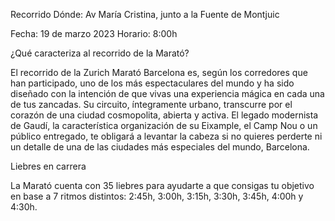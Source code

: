 
Recorrido
Dónde: Av María Cristina, junto a la Fuente de Montjuic

Fecha: 19 de marzo 2023	
Horario: 8:00h

¿Qué caracteriza al recorrido de la Marató?

El recorrido de la Zurich Marató Barcelona es, según los corredores que han participado, uno de los más espectaculares del mundo y ha sido diseñado con la intención de que vivas una experiencia mágica en cada una de tus zancadas. Su circuito, íntegramente urbano, transcurre por el corazón de una ciudad cosmopolita, abierta y activa. El legado modernista de Gaudí, la característica organización de su Eixample, el Camp Nou o un público entregado, te obligará a levantar la cabeza si no quieres perderte ni un detalle de una de las ciudades más especiales del mundo, Barcelona.

Liebres en carrera

La Marató cuenta con 35 liebres para ayudarte a que consigas tu objetivo en base a 7 ritmos distintos: 2:45h, 3:00h, 3:15h, 3:30h, 3:45h, 4:00h y 4:30h.
